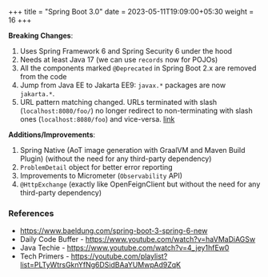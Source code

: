 +++
title = "Spring Boot 3.0"
date = 2023-05-11T19:09:00+05:30
weight = 16
+++

**Breaking Changes**:
1. Uses Spring Framework 6 and Spring Security 6 under the hood
2. Needs at least Java 17 (we can use `records` now for POJOs)
3. All the components marked `@Deprecated` in Spring Boot 2.x are removed from the code
4. Jump from Java EE to Jakarta EE9: `javax.*` packages are now `jakarta.*`.
5. URL pattern matching changed. URLs terminated with slash (`localhost:8080/foo/`) no longer redirect to non-terminating with slash ones (`localhost:8080/foo`) and vice-versa. [link](/spring-boot/rest/#slash-terminated-urls)

**Additions/Improvements**:
1. Spring Native (AoT image generation with GraalVM and Maven Build Plugin) (without the need for any third-party dependency)
2. `ProblemDetail` object for better error reporting
3. Improvements to Micrometer (`Observability` API)
4. `@HttpExchange` (exactly like OpenFeignClient but without the need for any third-party dependency)

### References
- https://www.baeldung.com/spring-boot-3-spring-6-new
- Daily Code Buffer - https://www.youtube.com/watch?v=haVMaDiAGSw
- Java Techie - https://www.youtube.com/watch?v=4_jey1hfEw0
- Tech Primers - https://youtube.com/playlist?list=PLTyWtrsGknYfNg6DSidBAaYUMwpAd9ZqK
